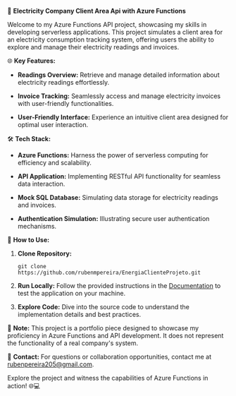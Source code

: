 🚀 **Electricity Company Client Area Api with Azure Functions**

Welcome to my Azure Functions API project, showcasing my skills in developing serverless applications. This project simulates a client area for an electricity consumption tracking system, offering users the ability to explore and manage their electricity readings and invoices.

🌐 **Key Features:**

- **Readings Overview:** Retrieve and manage detailed information about electricity readings effortlessly.
  
- **Invoice Tracking:** Seamlessly access and manage electricity invoices with user-friendly functionalities.

- **User-Friendly Interface:** Experience an intuitive client area designed for optimal user interaction.

🛠️ **Tech Stack:**

- **Azure Functions:** Harness the power of serverless computing for efficiency and scalability.

- **API Application:** Implementing RESTful API functionality for seamless data interaction.

- **Mock SQL Database:** Simulating data storage for electricity readings and invoices.

- **Authentication Simulation:** Illustrating secure user authentication mechanisms.

📝 **How to Use:**

1. **Clone Repository:**
   ```
   git clone https://github.com/rubenmpereira/EnergiaClienteProjeto.git
   ```

2. **Run Locally:**
   Follow the provided instructions in the [Documentation](link-to-docs) to test the application on your machine.

3. **Explore Code:**
   Dive into the source code to understand the implementation details and best practices.

🚧 **Note:** This project is a portfolio piece designed to showcase my proficiency in Azure Functions and API development. It does not represent the functionality of a real company's system.

📧 **Contact:**
   For questions or collaboration opportunities, contact me at [rubenpereira205@gmail.com](mailto:rubenpereira205@gmail.com).

Explore the project and witness the capabilities of Azure Functions in action! 🌐💻
